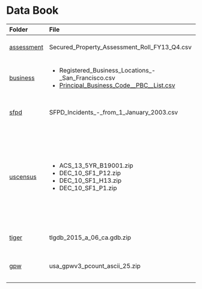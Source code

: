 # Data Book

Folder | File | Description | Contents | Scale
:--|:--|:--|:--|:--
[assessment](https://data.sfgov.org/City-Management-and-Ethics/Secured-Property-Assessment-Roll-FY13-Q4/e6sm-rank) | Secured\_Property\_Assessment\_Roll\_FY13\_Q4.csv | Assessed property values | Address, taxable value, lat/lon | 204,541 samples, 26.7 MB
[business](https://data.sfgov.org/Economy-and-Community/Registered-Business-Locations-San-Francisco/g8m3-pdis) | <ul><li>Registered\_Business\_Locations\_-\_San\_Francisco.csv</li><li>[Principal\_Business_Code\_\_PBC\_\_List.csv](https://data.sfgov.org/Economy-and-Community/Principal-Business-Code-PBC-List/5cvm-h7xc)</li></ul> | Registered businesses | Address, 'class code', lat/lon | 156,111 samples, 38.2 MB
[sfpd](https://data.sfgov.org/Public-Safety/SFPD-Incidents-from-1-January-2003/tmnf-yvry) | SFPD\_Incidents\_-\_from\_1\_January\_2003.csv | SFPD incident reports from Jan 2003 - Oct 2015 | Date, time, Category, District, lat/lon | 1,830,772 incidents, 375.5 MB
[uscensus](http://factfinder.census.gov/) | <ul><li>ACS\_13\_5YR\_B19001.zip</li> <li>DEC\_10\_SF1\_P12.zip</li> <li>DEC\_10\_SF1\_H13.zip</li> <li>DEC\_10\_SF1\_P1.zip</li></ul> | <ul><li>Income, block group</li><li>Age/gender by block</li><li>Household size by block</li><li>Population by block</li></ul> | <ul><li>Income count, 16 buckets</li><li>Age/gender, 23 bins per gender</li><li>Household count, 1-7+ bin</li><li>Population count</li></ul> | block group: 582 samples; block: 7387 samples
[tiger](http://www.census.gov/geo/maps-data/data/tiger.html) | tlgdb\_2015\_a\_06\_ca.gdb.zip | Address to lat/lon lookup database, CA | | 219 MB (zipped)
[gpw](http://sedac.ciesin.columbia.edu/data/set/gpw-v3-population-density) | usa\_gpwv3\_pcount\_ascii\_25.zip | Gridded population of the world | Count on grid in 2.5 arc-minute buckets (0.042 deg) | Earth, 165 MB